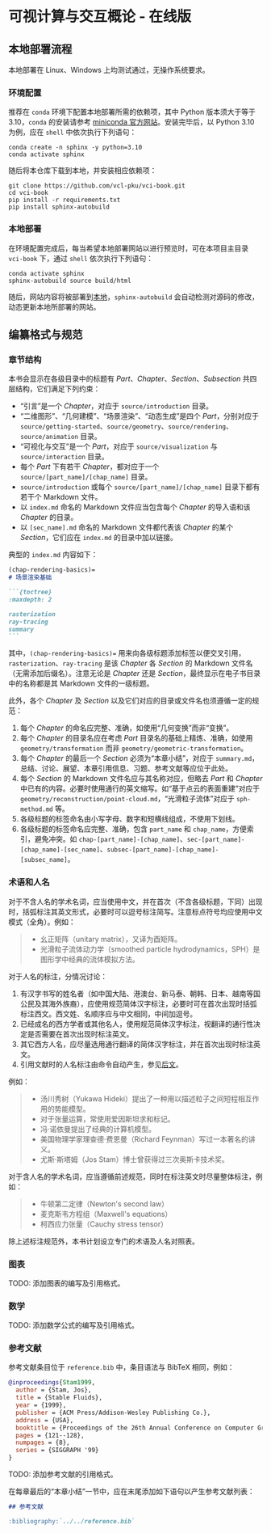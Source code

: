 # 可视计算与交互概论 - 在线版

## 本地部署流程

本地部署在 Linux、Windows 上均测试通过，无操作系统要求。

### 环境配置

推荐在 `conda` 环境下配置本地部署所需的依赖项，其中 Python 版本须大于等于 3.10，`conda` 的安装请参考 [miniconda 官方网站](https://docs.anaconda.com/miniconda/)。安装完毕后，以 Python 3.10 为例，应在 `shell` 中依次执行下列语句：
```shell
conda create -n sphinx -y python=3.10
conda activate sphinx
```
随后将本仓库下载到本地，并安装相应依赖项：
```shell
git clone https://github.com/vcl-pku/vci-book.git
cd vci-book
pip install -r requirements.txt
pip install sphinx-autobuild
```

### 本地部署

在环境配置完成后，每当希望本地部署网站以进行预览时，可在本项目主目录 `vci-book` 下，通过 `shell` 依次执行下列语句：
```shell
conda activate sphinx
sphinx-autobuild source build/html
```
随后，网站内容将被部署到[本地](http://127.0.0.1:8000)，`sphinx-autobuild` 会自动检测对源码的修改，动态更新本地所部署的网站。

## 编纂格式与规范

### 章节结构

本书会显示在各级目录中的标题有 *Part*、*Chapter*、*Section*、*Subsection* 共四层结构，它们满足下列约束：
- “引言”是一个 *Chapter*，对应于 `source/introduction` 目录。
- “二维图形”、“几何建模”、“场景渲染”、“动态生成”是四个 *Part*，分别对应于 `source/getting-started`、`source/geometry`、`source/rendering`、`source/animation` 目录。
- “可视化与交互”是一个 *Part*，对应于 `source/visualization` 与 `source/interaction` 目录。
- 每个 *Part* 下有若干 *Chapter*，都对应于一个 `source/[part_name]/[chap_name]` 目录。
- `source/introduction` 或每个 `source/[part_name]/[chap_name]` 目录下都有若干个 Markdown 文件。
- 以 `index.md` 命名的 Markdown 文件应当包含每个 *Chapter* 的导入语和该 *Chapter* 的目录。
- 以 `[sec_name].md` 命名的 Markdown 文件都代表该 *Chapter* 的某个 *Section*，它们应在 `index.md` 的目录中加以链接。

典型的 `index.md` 内容如下：
`````markdown
(chap-rendering-basics)=
# 场景渲染基础

```{toctree}
:maxdepth: 2

rasterization
ray-tracing
summary
```
`````
其中，`(chap-rendering-basics)=` 用来向各级标题添加标签以便交叉引用，`rasterization`、`ray-tracing` 是该 *Chapter* 各 *Section* 的 Markdown 文件名（无需添加后缀名）。注意无论是 *Chapter* 还是 *Section*，最终显示在电子书目录中的名称都是其 Markdown 文件的一级标题。

此外，各个 *Chapter* 及 *Section* 以及它们对应的目录或文件名也须遵循一定的规范：
1. 每个 *Chapter* 的命名应完整、准确，如使用“几何变换”而非“变换”。
2. 每个 *Chapter* 的目录名应在考虑 *Part* 目录名的基础上精炼、准确，如使用 `geometry/transformation` 而非 `geometry/geometric-transformation`。
3. 每个 *Chapter* 的最后一个 *Section* 必须为“本章小结”，对应于 `summary.md`，总结、讨论、展望、本章引用信息、习题、参考文献等应位于此处。
4. 每个 *Section* 的 Markdown 文件名应与其名称对应，但略去 *Part* 和 *Chapter* 中已有的内容。必要时使用通行的英文缩写。如“基于点云的表面重建”对应于 `geometry/reconstruction/point-cloud.md`，“光滑粒子流体”对应于 `sph-method.md` 等。
5. 各级标题的标签命名由小写字母、数字和短横线组成，不使用下划线。
6. 各级标题的标签命名应完整、准确，包含 `part_name` 和 `chap_name`，方便索引，避免冲突。如 `chap-[part_name]-[chap_name]`、`sec-[part_name]-[chap_name]-[sec_name]`、`subsec-[part_name]-[chap_name]-[subsec_name]`。

### 术语和人名

对于不含人名的学术名词，应当使用中文，并在首次（不含各级标题，下同）出现时，括弧标注其英文形式，必要时可以逗号标注简写。注意标点符号均应使用中文模式（全角）。例如：
> - 幺正矩阵（unitary matrix），又译为酉矩阵。
> - 光滑粒子流体动力学（smoothed particle hydrodynamics，SPH）是图形学中经典的流体模拟方法。

对于人名的标注，分情况讨论：
1. 有汉字书写的姓名者（如中国大陆、港澳台、新马泰、朝韩、日本、越南等国公民及其海外族裔），应使用规范简体汉字标注，必要时可在首次出现时括弧标注西文。西文姓、名顺序应与中文相同，中间加逗号。
2. 已经成名的西方学者或其他名人，使用规范简体汉字标注，视翻译的通行性决定是否需要在首次出现时标注英文。
3. 其它西方人名，应尽量选用通行翻译的简体汉字标注，并在首次出现时标注英文。
4. 引用文献时的人名标注由命令自动产生，参见[后文](#参考文献)。

例如：
> - 汤川秀树（Yukawa Hideki）提出了一种用以描述粒子之间短程相互作用的势能模型。
> - 对于张量运算，常使用爱因斯坦求和标记。
> - 冯·诺依曼提出了经典的计算机模型。
> - 美国物理学家理查德·费恩曼（Richard Feynman）写过一本著名的讲义。
> - 尤斯·斯塔姆（Jos Stam）博士曾获得过三次奥斯卡技术奖。

对于含人名的学术名词，应当遵循前述规范，同时在标注英文时尽量整体标注，例如：
> - 牛顿第二定律（Newton's second law）
> - 麦克斯韦方程组（Maxwell's equations）
> - 柯西应力张量（Cauchy stress tensor）

除上述标注规范外，本书计划设立专门的术语及人名对照表。

### 图表

TODO: 添加图表的编写及引用格式。

### 数学

TODO: 添加数学公式的编写及引用格式。

### 参考文献

参考文献条目位于 `reference.bib` 中，条目语法与 BibTeX 相同，例如：

```bibtex
@inproceedings{Stam1999,
  author = {Stam, Jos},
  title = {Stable Fluids},
  year = {1999},
  publisher = {ACM Press/Addison-Wesley Publishing Co.},
  address = {USA},
  booktitle = {Proceedings of the 26th Annual Conference on Computer Graphics and Interactive Techniques},
  pages = {121--128},
  numpages = {8},
  series = {SIGGRAPH '99}
}
```

TODO: 添加参考文献的引用格式。

在每章最后的“本章小结”一节中，应在末尾添加如下语句以产生参考文献列表：

```markdown
## 参考文献

:bibliography:`../../reference.bib`
```
